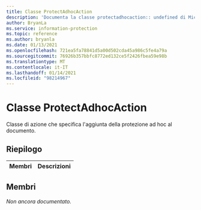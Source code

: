 ```yaml
---
title: Classe ProtectAdhocAction
description: 'Documenta la classe protectadhocaction:: undefined di Microsoft Information Protection (MIP) SDK.'
author: BryanLa
ms.service: information-protection
ms.topic: reference
ms.author: bryanla
ms.date: 01/13/2021
ms.openlocfilehash: 721ea5fa78841d5a00d502cda45a986c5fe4a79a
ms.sourcegitcommit: 76926b357bbfc8772ed132ce5f2426fbea59e98b
ms.translationtype: MT
ms.contentlocale: it-IT
ms.lasthandoff: 01/14/2021
ms.locfileid: "98214967"
---
```

# <a name="class-protectadhocaction"></a>Classe ProtectAdhocAction 
Classe di azione che specifica l'aggiunta della protezione ad hoc al documento.
  
## <a name="summary"></a>Riepilogo
 Membri                        | Descrizioni                                
--------------------------------|---------------------------------------------
  
## <a name="members"></a>Membri
_Non ancora documentato._
